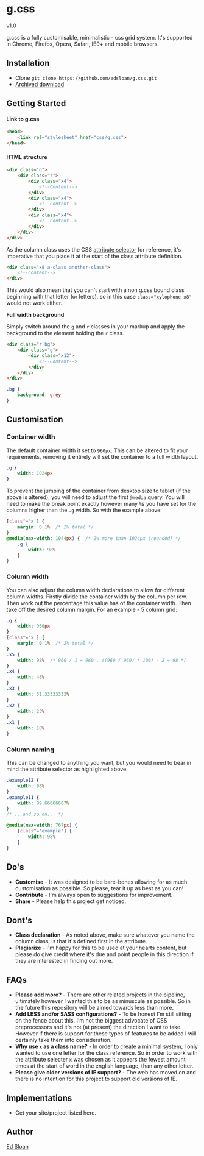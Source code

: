 # g.css

v1.0

g.css is a fully customisable, minimalistic - css grid system. It's supported in Chrome, Firefox, Opera, Safari, IE9+ and mobile browsers.

## Installation

-   Clone `git clone https://github.com/edsloan/g.css.git`
-   [Archived download](https://github.com/edsloan/g.css/archive/master.zip)


## Getting Started

#### Link to g.css
```html
<head>
	<link rel="stylesheet" href="css/g.css">
</head>
```

#### HTML structure
```html
<div class="g">
	<div class="r">
		<div class="x4">
			<!--Content-->
		</div>
		<div class="x4">
			<!--Content-->
		</div>
		<div class="x4">
			<!--Content-->
		</div>
	</div>
</div>
```
As the column class uses the CSS [attribute selector](https://developer.mozilla.org/en-US/docs/Web/CSS/Attribute_selectors) for reference, it's imperative that you place it at the start of the class attribute definition.
```html
<div class="x8 a-class another-class">
	<!--content-->
</div>
```
This would also mean that you can't start with a non g.css bound class beginning with that letter (or letters), so in this case `class="xylophone x8"` would not work either.

**Full width background**

Simply switch around the `g` and `r` classes in your markup and apply the background to the element holding the `r` class.
```html
<div class="r bg">
	<div class="g">
		<div class="x12">
			<!--Content-->
		</div>
	</div>
</div>
```
```css
.bg {
	background: grey
}
```

## Customisation

### Container width
The default container width it set to `960px`. This can be altered to fit your requirements, removing it entirely will set the container to a full width layout.
```css
.g {
	width: 1024px
}
```
To prevent the jumping of the container from desktop size to tablet (if the above is altered), you will need to adjust the first `@media` query. You will need to make the break point exactly however many `%`s you have set for the columns higher than the `.g` width. So with the example above:
```css
[class^='x'] {
    margin: 0 1%  /* 2% total */
}
@media(max-width: 1044px) {  /* 2% more than 1024px (rounded) */
    .g {
        width: 98%
    }
}
```
### Column width
You can also adjust the column width declarations to allow for different column widths. Firstly divide the container width by the column per row. Then work out the percentage this value has of the container width. Then take off the desired column margin. For an example - 5 column grid:
```css
.g {
	width: 960px
}
[class^='x'] {
    margin: 0 1%  /* 2% total */
}
.x5 {
    width: 98%  /* 960 / 1 = 960 , ((960 / 960) * 100) - 2 = 98 */
}
.x4 {
    width: 48%
}
.x3 {
    width: 31.33333333%
}
.x2 {
    width: 23%
}
.x1 {
    width: 18%
}
```

### Column naming
This can be changed to anything you want, but you would need to bear in mind the attribute selector as highlighted above.
```css
.example12 {
	width: 98%
}
.example11 {
	width: 89.66666667%
}
/* ...and so on... */

@media(max-width: 767px) {
    [class^='example'] {
        width: 98%
    }
}
```
## Do's
* **Customise** - It was designed to be bare-bones allowing for as much customisation as possible. So please, tear it up as best as you can!
* **Contribute** - I'm always open to suggestions for improvement.
* **Share** - Please help this project get noticed.

## Dont's
* **Class declaration** - As noted above, make sure whatever you name the column class, is that it's defined first in the attribute.
* **Plagiarize** - I'm happy for this to be used at your hearts content, but please do give credit where it's due and point people in this direction if they are interested in finding out more.

## FAQs
* **Please add more?** - There are other related projects in the pipeline, ultimately however I wanted this to be as minuscule as possible. So in the future this repository will be aimed towards less than more.
* **Add LESS and/or SASS configurations?** - To be honest I'm still sitting on the fence about this. I'm not the biggest advocate of CSS preprocessors and it's not (at present) the direction I want to take. However if there is support for these types of features to be added I will certainly take them into consideration.
* **Why use `x` as a class name?** - In order to create a minimal system, I only wanted to use one letter for the class reference. So in order to work with the attribute selecter `x` was chosen as it appears the fewest amount times at the start of word in the english language, than any other letter.
* **Please give older versions of IE support?** - The web has moved on and there is no intention for this project to support old versions of IE.

## Implementations
* Get your site/project listed here.

## Author
[Ed Sloan](https://twitter.com/edsloandev)
